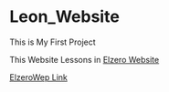 # Leon_Website
This is My First Project

This Website Lessons in [Elzero Website](https://elzero.org/practical-html-css/)

[ElzeroWep Link](https://abdallah-el-saied.github.io/Elzero_Leon_Website/)
